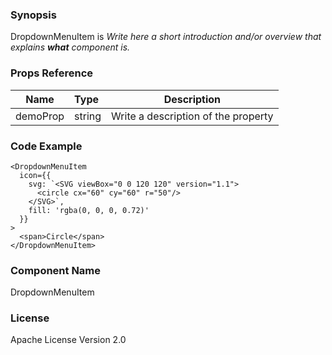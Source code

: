 ### Synopsis

DropdownMenuItem is 
*Write here a short introduction and/or overview that explains **what** component is.*

### Props Reference

| Name                           | Type                    | Description                                                 |
| ------------------------------ | :---------------------- | ----------------------------------------------------------- |
| demoProp                       | string                  | Write a description of the property                         |

### Code Example

```
<DropdownMenuItem
  icon={{
    svg: `<SVG viewBox="0 0 120 120" version="1.1">
      <circle cx="60" cy="60" r="50"/>
    </SVG>`, 
    fill: 'rgba(0, 0, 0, 0.72)' 
  }}
>
  <span>Circle</span>
</DropdownMenuItem>
```

### Component Name

DropdownMenuItem

### License

Apache License Version 2.0

